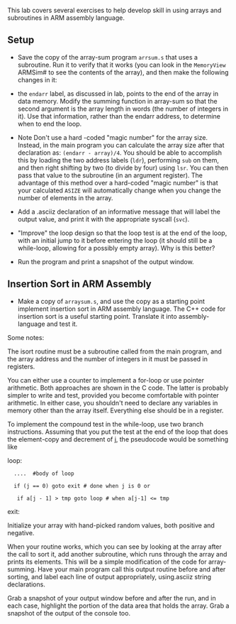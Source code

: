 This lab covers several exercises to help develop skill in using arrays and subroutines in ARM assembly language.

Setup
-
- Save the copy of the array-sum program `arrsum.s` that uses a subroutine. Run it to verify that it works (you can look in the `MemoryView` ARMSim# to see the contents of the array), and then make the following changes in it:

- the `endarr` label, as discussed in lab, points to the end of the array in data memory. Modify the summing function in array-sum so that the second argument is the array length in words (the number of integers in it). Use that information, rather than the endarr address, to determine when to end the loop.

- Note Don't use a hard -coded "magic number" for the array size. Instead, in the main program you can calculate the array size after that declaration as: `(endarr - array)/4`. You should be able to accomplish this by loading the two address labels (`ldr`), performing `sub` on them, and then right shifting by two (to divide by four) using `lsr`. You can then pass that value to the subroutine (in an argument register). The advantage of this method over a hard-coded "magic number" is that your calculated `ASIZE` will automatically change when you change the number of elements in the array.

- Add a .asciiz declaration of an informative message that will label the output value, and print it with the appropriate syscall (`svc`).

- "Improve" the loop design so that the loop test is at the end of the loop, with an initial jump to it before entering the loop (it should still be a while-loop, allowing for a possibly empty array). Why is this better?

- Run the program and print a snapshot of the output window.

Insertion Sort in ARM Assembly
-
- Make a copy of `arraysum.s`, and use the copy as a starting point implement insertion sort in ARM assembly language. The  C++ code for insertion sort is a useful starting point. Translate it into assembly-language and test it.

Some notes:

The isort routine must be a subroutine called from the main program, and the array address and the number of integers in it must be passed in registers.

You can either use a counter to implement a for-loop or use pointer arithmetic. Both approaches are shown in the C code. The latter is probably simpler to write and test, provided you become comfortable with pointer arithmetic. In either case, you shouldn't need to declare any variables in memory other than the array itself. Everything else should be in a register.

To implement the compound test in the while-loop, use two branch instructions. Assuming that you put the test at the end of the loop that does the element-copy and decrement of j, the pseudocode would be something like

loop:

      ....  #body of loop

      if (j == 0) goto exit # done when j is 0 or

       if a[j - 1] > tmp goto loop # when a[j-1] <= tmp

exit:

Initialize your array with hand-picked random values, both positive and negative.

When your routine works, which you can see by looking at the array after the call to sort it, add another subroutine, which runs through the array and prints its elements. This will be a simple modification of the code for array-summing. Have your main program call this output routine before and after sorting, and label each line of output appropriately, using.asciiz string declarations.

Grab a snapshot of your output window before and after the run, and in each case, highlight the portion of the data area that holds the array. Grab a snapshot of the output of the console too.